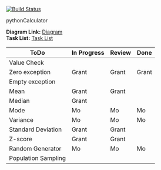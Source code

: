 [![Build Status](https://travis-ci.com/gschweber12/pythonCalculator.svg?branch=master)](https://travis-ci.com/gschweber12/pythonCalculator)

pythonCalculator

**Diagram Link:** [Diagram](/diagram.md)  
**Task List:** [Task List](/tasklist.md)

| ToDo                | In Progress | Review | Done |
|---------------------|-------------|--------|------|
| Value Check         |             |        |      |
| Zero exception      |    Grant    |Grant   |Grant |
| Empty exception     |             |        |      |
| Mean                |    Grant    |Grant   |      |
| Median              |    Grant    |        |      |
| Mode                |    Mo       |Mo      |Mo    |
| Variance            |    Mo       |Mo      |Mo    |
| Standard Deviation  |    Grant    |Grant   |      |
| Z-score             |    Grant    |Grant   |      |
| Random Generator    |    Mo       |Mo      |Mo    |
| Population Sampling |             |        |      |
